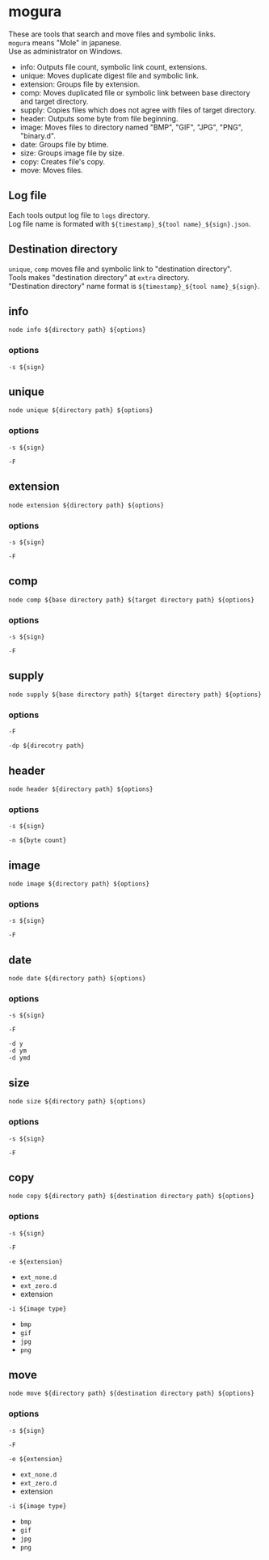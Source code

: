 # mogura

These are tools that search and move files and symbolic links.  
`mogura` means "Mole" in japanese.  
Use as administrator on Windows.  

* info: Outputs file count, symbolic link count, extensions.
* unique: Moves duplicate digest file and symbolic link.
* extension: Groups file by extension.
* comp: Moves duplicated file or symbolic link between base directory and target directory.
* supply: Copies files which does not agree with files of target directory.
* header: Outputs some byte from file beginning.
* image: Moves files to directory named "BMP", "GIF", "JPG", "PNG", "binary.d". 
* date: Groups file by btime.
* size: Groups image file by size.
* copy: Creates file's copy.
* move: Moves files.

## Log file

Each tools output log file to `logs` directory.  
Log file name is formated with `${timestamp}_${tool name}_${sign}.json`.  

## Destination directory

`unique`, `comp` moves file and symbolic link to "destination directory".  
Tools makes "destination directory" at `extra` directory.  
"Destination directory" name format is `${timestamp}_${tool name}_${sign}`.

## info

```
node info ${directory path} ${options}
```

### options

```
-s ${sign}
```

## unique

```
node unique ${directory path} ${options}
```

### options

```
-s ${sign}
```

```
-F
```

## extension

```
node extension ${directory path} ${options}
```

### options

```
-s ${sign}
```

```
-F
```

## comp

```
node comp ${base directory path} ${target directory path} ${options}
```

### options

```
-s ${sign}
```

```
-F
```

## supply

```
node supply ${base directory path} ${target directory path} ${options}
```

### options

```
-F
```

```
-dp ${direcotry path}
```

## header

```
node header ${directory path} ${options}
```

### options

```
-s ${sign}
```

```
-n ${byte count}
```

## image

```
node image ${directory path} ${options}
```

### options

```
-s ${sign}
```

```
-F
```

## date

```
node date ${directory path} ${options}
```

### options

```
-s ${sign}
```

```
-F
```

```
-d y
-d ym
-d ymd
```

## size

```
node size ${directory path} ${options}
```

### options

```
-s ${sign}
```

```
-F
```

## copy

```
node copy ${directory path} ${destination directory path} ${options}
```

### options

```
-s ${sign}
```

```
-F
```

```
-e ${extension}
```

* `ext_none.d`
* `ext_zero.d`
* extension

```
-i ${image type}
```

* `bmp`
* `gif`
* `jpg`
* `png`

## move

```
node move ${directory path} ${destination directory path} ${options}
```

### options

```
-s ${sign}
```

```
-F
```

```
-e ${extension}
```

* `ext_none.d`
* `ext_zero.d`
* extension

```
-i ${image type}
```

* `bmp`
* `gif`
* `jpg`
* `png`
